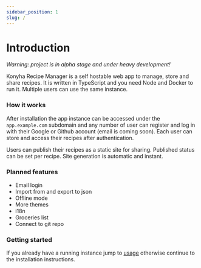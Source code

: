 ```yaml
---
sidebar_position: 1
slug: /
---
```


# Introduction

*Warning: project is in alpha stage and under heavy development!*

Konyha Recipe Manager is a self hostable web app to manage, store and share recipes. It is written in TypeScript and you
need Node and Docker to run it. Multiple users can use the same instance.

### How it works

After installation the app instance can be accessed under the `app.example.com` subdomain and any number of user can register and log in
with their Google or Github account (email is coming soon). Each user can store and access their recipes after
authentication.

Users can publish their recipes as a static site for sharing. Published status can be set per recipe. Site generation is
automatic and instant.

### Planned features

- Email login
- Import from and export to json
- Offline mode
- More themes
- i18n
- Groceries list
- Connect to git repo

### Getting started

If you already have a running instance jump to [usage](/docs/category/usage) otherwise continue to the installation instructions.
